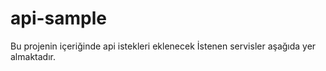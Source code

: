 # api-sample

Bu projenin içeriğinde api istekleri eklenecek 
İstenen servisler aşağıda yer almaktadır.
